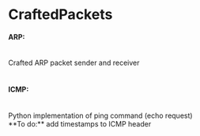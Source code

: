 # CraftedPackets

<h4>ARP:</h4><br />
Crafted ARP packet sender and receiver<br />
<br />
<h4>ICMP:</h4><br />
Python implementation of ping command (echo request)<br />
**To do:** add timestamps to ICMP header<br />
